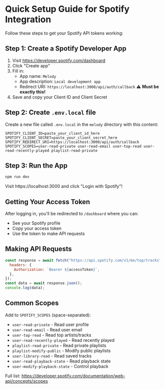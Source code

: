 # Quick Setup Guide for Spotify Integration

Follow these steps to get your Spotify API tokens working:

## Step 1: Create a Spotify Developer App

1. Visit https://developer.spotify.com/dashboard
2. Click "Create app"
3. Fill in:
   - App name: `Melody`
   - App description: `Local development app`
   - Redirect URI: `https://localhost:3000/api/auth/callback` ⚠️ **Must be exactly this!**
4. Save and copy your Client ID and Client Secret

## Step 2: Create `.env.local` file

Create a new file called `.env.local` in the `melody` directory with this content:

```env
SPOTIFY_CLIENT_ID=paste_your_client_id_here
SPOTIFY_CLIENT_SECRET=paste_your_client_secret_here
SPOTIFY_REDIRECT_URI=https://localhost:3000/api/auth/callback
SPOTIFY_SCOPES=user-read-private user-read-email user-top-read user-read-recently-played playlist-read-private
```

## Step 3: Run the App

```bash
npm run dev
```

Visit https://localhost:3000 and click "Login with Spotify"!

## Getting Your Access Token

After logging in, you'll be redirected to `/dashboard` where you can:

- See your Spotify profile
- Copy your access token
- Use the token to make API requests

## Making API Requests

```javascript
const response = await fetch("https://api.spotify.com/v1/me/top/tracks", {
  headers: {
    Authorization: `Bearer ${accessToken}`,
  },
});
const data = await response.json();
console.log(data);
```

## Common Scopes

Add to `SPOTIFY_SCOPES` (space-separated):

- `user-read-private` - Read user profile
- `user-read-email` - Read user email
- `user-top-read` - Read top artists/tracks
- `user-read-recently-played` - Read recently played
- `playlist-read-private` - Read private playlists
- `playlist-modify-public` - Modify public playlists
- `user-library-read` - Read saved tracks
- `user-read-playback-state` - Read playback state
- `user-modify-playback-state` - Control playback

Full list: https://developer.spotify.com/documentation/web-api/concepts/scopes
